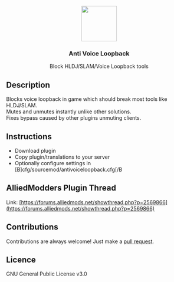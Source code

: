 <p align="center">
<img src="https://i.imgur.com/oA5O3gz.png" height="96px" width="96px"/>
<br/>
<h3 align="center">Anti Voice Loopback</h3>
<p align="center">Block HLDJ/SLAM/Voice Loopback tools</p>
<h2></h2>
</p>

## Description
Blocks voice loopback in game which should break most tools like HLDJ/SLAM.  
Mutes and unmutes instantly unlike other solutions.  
Fixes bypass caused by other plugins unmuting clients.  

## Instructions
* Download plugin
* Copy plugin/translations to your server
* Optionally configure settings in [B]cfg/sourcemod/antivoiceloopback.cfg[/B

## AlliedModders Plugin Thread
Link: [https://forums.alliedmods.net/showthread.php?p=2569866](https://forums.alliedmods.net/showthread.php?p=2569866)

## Contributions
Contributions are always welcome!
Just make a [pull request](../../pulls).

## Licence
GNU General Public License v3.0
